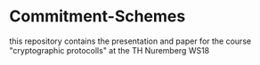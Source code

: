 # Commitment-Schemes

this repository contains the presentation and paper for the course "cryptographic protocolls" at the TH Nuremberg WS18
